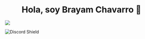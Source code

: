 <div align="center">
<h1 align="center">Hola, soy Brayam Chavarro 👋</h1>
</div>
<img src="https://i.imgur.com/1cxXnd7.jpeg">

![Discord Shield](https://discordapp.com/api/guilds/807719549075980308/widget.png?style=shield)
